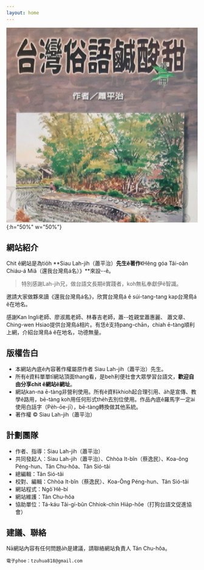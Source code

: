 ```yaml
---
layout: home
---
```


![](./too5/thauiah.jpg){:h="50%" w="50%"}

## 網站紹介

Chit ê網站是為tio̍h **Siau Lah-jih（蕭平治）**先生ê著作**《Hêng góa Tâi-oân Chiáu-á Miâ（還我台灣鳥á名）》**來設--ê。

> 特別感謝Lah-jih兄，做台語文長期ê實踐者，koh無私奉獻伊ê智識。

邀請大家做夥來讀《還我台灣鳥á名》，欣賞台灣鳥á ê súi-tang-tang kap台灣鳥á ê在地名。

感謝Kan Ingli老師、廖淑鳳老師、林春吉老師，蕭--姓親堂蕭惠麗、 蕭文章、Ching-wen Hsiao提供台灣鳥á相片。有恁ê支持pang-chān，chiah ē-tàng順利上網，介紹台灣鳥á ê在地名，功德無量。

## 版權告白
* 本網站內底ê內容著作權屬原作者 Siau Lah-jih（蕭平治）先生。
* 所有ê資料單單tī網站頂面thang看，是beh利便社會大眾學習台語文，**歡迎自由分享chit ê網站ê網址**。
* 網站kan-na ē-tàng非營利使用。所有ê資料khioh起合理引用、a̍h是宣傳、教學ê路用，bē-tàng koh用任何形式the̍h去別位使用。作品內底ê羅馬字一定ài使用白話字（Pe̍h-ōe-jī），bē-tàng轉換做其他系統。
* 著作權 © Siau Lah-jih（蕭平治）

## 計劃團隊
* 作者、指導：Siau Lah-jih（蕭平治）
* 共同發起人：Siau Lah-jih（蕭平治）、Chhòa It-bîn（蔡逸民）、Koa-ông Péng-hun、Tân Chu-hôa、Tân Sió-tâi
* 總編輯：Tân Sió-tâi
* 校對、編輯：Chhòa It-bîn（蔡逸民）、Koa-Ông Péng-hun、Tân Sió-tâi
* 網站程式：Ngô͘ Hê-bí
* 網站維護：Tân Chu-hôa
* 協助單位：Tá-káu Tâi-gí-bûn Chhiok-chìn Hia̍p-hōe（打狗台語文促進協會）

## 建議、聯絡
Nā網站內容有任何問題a̍h是建議，請聯絡網站負責人 Tân Chu-hôa。

    電子phoe：tzuhua818@gmail.com
